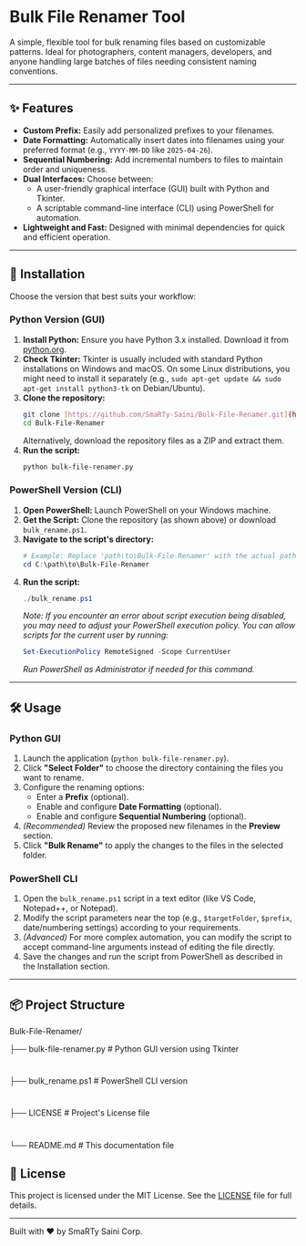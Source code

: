 # Bulk File Renamer Tool

A simple, flexible tool for bulk renaming files based on customizable patterns. Ideal for photographers, content managers, developers, and anyone handling large batches of files needing consistent naming conventions.

---

## ✨ Features

* **Custom Prefix:** Easily add personalized prefixes to your filenames.
* **Date Formatting:** Automatically insert dates into filenames using your preferred format (e.g., `YYYY-MM-DD` like `2025-04-26`).
* **Sequential Numbering:** Add incremental numbers to files to maintain order and uniqueness.
* **Dual Interfaces:** Choose between:
    * A user-friendly graphical interface (GUI) built with Python and Tkinter.
    * A scriptable command-line interface (CLI) using PowerShell for automation.
* **Lightweight and Fast:** Designed with minimal dependencies for quick and efficient operation.

---

## 🚀 Installation

Choose the version that best suits your workflow:

### Python Version (GUI)

1.  **Install Python:** Ensure you have Python 3.x installed. Download it from [python.org](https://www.python.org/).
2.  **Check Tkinter:** Tkinter is usually included with standard Python installations on Windows and macOS. On some Linux distributions, you might need to install it separately (e.g., `sudo apt-get update && sudo apt-get install python3-tk` on Debian/Ubuntu).
3.  **Clone the repository:**
    ```bash
    git clone [https://github.com/SmaRTy-Saini/Bulk-File-Renamer.git](https://github.com/SmaRTy-Saini/Bulk-File-Renamer.git)
    cd Bulk-File-Renamer
    ```
    Alternatively, download the repository files as a ZIP and extract them.
4.  **Run the script:**
    ```bash
    python bulk-file-renamer.py
    ```

### PowerShell Version (CLI)

1.  **Open PowerShell:** Launch PowerShell on your Windows machine.
2.  **Get the Script:** Clone the repository (as shown above) or download `bulk_rename.ps1`.
3.  **Navigate to the script's directory:**
    ```powershell
    # Example: Replace 'path\to\Bulk-File-Renamer' with the actual path
    cd C:\path\to\Bulk-File-Renamer
    ```
4.  **Run the script:**
    ```powershell
    ./bulk_rename.ps1
    ```
    *Note: If you encounter an error about script execution being disabled, you may need to adjust your PowerShell execution policy. You can allow scripts for the current user by running:*
    ```powershell
    Set-ExecutionPolicy RemoteSigned -Scope CurrentUser
    ```
    *Run PowerShell as Administrator if needed for this command.*

---

## 🛠 Usage

### Python GUI

1.  Launch the application (`python bulk-file-renamer.py`).
2.  Click **"Select Folder"** to choose the directory containing the files you want to rename.
3.  Configure the renaming options:
    * Enter a **Prefix** (optional).
    * Enable and configure **Date Formatting** (optional).
    * Enable and configure **Sequential Numbering** (optional).
4.  *(Recommended)* Review the proposed new filenames in the **Preview** section.
5.  Click **"Bulk Rename"** to apply the changes to the files in the selected folder.

### PowerShell CLI

1.  Open the `bulk_rename.ps1` script in a text editor (like VS Code, Notepad++, or Notepad).
2.  Modify the script parameters near the top (e.g., `$targetFolder`, `$prefix`, date/numbering settings) according to your requirements.
3.  *(Advanced)* For more complex automation, you can modify the script to accept command-line arguments instead of editing the file directly.
4.  Save the changes and run the script from PowerShell as described in the Installation section.

---

## 📦 Project Structure

Bulk-File-Renamer/

├── bulk-file-renamer.py   # Python GUI version using Tkinter
#
├── bulk_rename.ps1        # PowerShell CLI version
#
├── LICENSE                # Project's License file
#
└── README.md              # This documentation file

## 📄 License

This project is licensed under the MIT License. See the [LICENSE](LICENSE) file for full details.

---

Built with ❤️ by SmaRTy Saini Corp.

